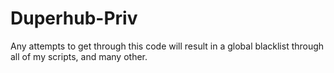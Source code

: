 # Duperhub-Priv
Any attempts to get through this code will result in a global blacklist through all of my scripts, and many other.
